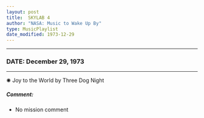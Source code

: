 ```yaml
---
layout: post
title:  SKYLAB 4
author: "NASA: Music to Wake Up By"
type: MusicPlaylist
date_modified: 1973-12-29
---
```


----
### DATE: December 29, 1973
----
✺ Joy to the World by Three Dog Night

##### Comment:
* No mission comment
